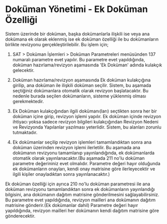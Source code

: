 # Doküman Yönetimi - Ek Doküman Özelliği

Sistem üzerinde bir doküman, başka dokümanlarla ilişkili ise veya ana dokümana ek olarak eklenmiş ise ek doküman özelliği ile bu dokümanların birlikte revizyonu gerçekleştirilebilir.  Bu işlem için;
1. SAT > Doküman İşlemleri > Doküman Parametreleri menüsünden 137 numaralı parametre evet yapılır. Bu parametre evet yapıldığında, doküman hazırlama/revizyon aşamasında 'Ek Doküman' adında kulakçık gelecektir.

2. Doküman hazırlama/revizyon aşamasında Ek doküman kulakçığına girilip, ana doküman ile ilişkili doküman seçilir. Sistem, bu aşamada seçtiğiniz dokümanlara otomatik olarak revizyon başlatacaktır. Bu nedenle burada seçilen dokümanların, sisteme yüklenmiş olması gerekmektedir.

3. Ek Doküman kulakçığından ilgili dokümanı(ları) seçtikten sonra her bir doküman içine girip, revizyon işlemi yapılır. Ek doküman içinde revizyon ihtiyacı yoksa sadece revizyon bilgileri kulakçığından Revizyon Nedeni ve Revizyonda Yapılanlar yazılması yeterlidir. Sistem, bu alanları zorunlu tutmaktadır.

4. Ek dokümanlar seçilip revizyon işlemleri tamamlandıktan sonra ana doküman üzerinden revizyon işlemi ilerletilir. Bu aşamada ana dokümanın revizyonu tamamlanıp yayınlandığında, ek dokümanlarda otomatik olarak yayınlanacaktır.(Bu aşamada 211 no'lu doküman parametre değerininiz evet olmalıdır. Parametre değeri hayır olduğunda ek dokümanların onayları, kendi onay matrisine göre ilerleyecektir ve ilgili kişiler onayladıktan sonra yayınlanacaktır.)

Ek doküman özelliği için ayrıca 210 no'lu doküman parametresi ile ana doküman revizyonu tamamlandıktan sonra ek dokümanların yayınlandığı bilgisini, ana dokümanın dağıtım matrisine gönderilmesini sağlayabilirsiniz.
Bu parametre evet yapıldığında, revizyon mailleri ana dokümanın dağıtım matrisine gönderir.(Ek dokümanlar dahil)
Parametre değeri hayır yapıldığında, revizyon mailleri her dokümanın kendi dağıtım matrisine göre gönderecektir.


